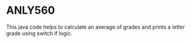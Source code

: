 # ANLY560

This java code helps to calculate an average of grades and prints a letter grade using switch if logic.
